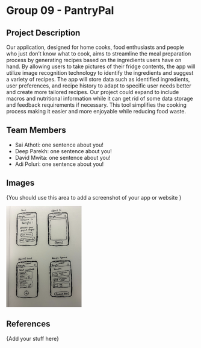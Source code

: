 # Group 09 - PantryPal

## Project Description

Our application, designed for home cooks, food enthusiasts and people who just don’t know what to cook, aims to streamline the meal preparation process by generating recipes based on the ingredients users have on hand. By allowing users to take pictures of their fridge contents, the app will utilize image recognition technology to identify the ingredients and suggest a variety of recipes. The app will store data such as identified ingredients, user preferences, and recipe history to adapt to specific user needs better and create more tailored recipes. Our project could expand to include macros and nutritional information while it can get rid of some data storage and feedback requirements if necessary. This tool simplifies the cooking process making it easier and more enjoyable while reducing food waste.


## Team Members

- Sai Athoti: one sentence about you!
- Deep Parekh: one sentence about you!
- David Mwita: one sentence about you!
- Adi Poluri: one sentence about you!

## Images

{You should use this area to add a screenshot of your app or website }

<img src ="images/mockup.png" width="200px">

## References

{Add your stuff here}



